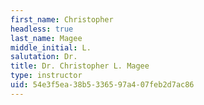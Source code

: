 ```yaml
---
first_name: Christopher
headless: true
last_name: Magee
middle_initial: L.
salutation: Dr.
title: Dr. Christopher L. Magee
type: instructor
uid: 54e3f5ea-38b5-3365-97a4-07feb2d7ac86
---
```

